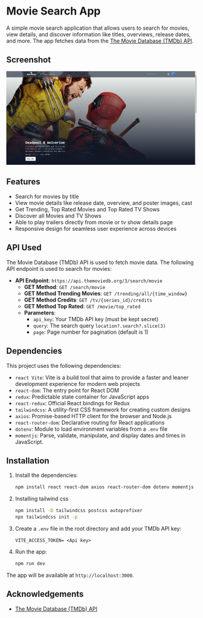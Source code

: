 # Movie Search App

A simple movie search application that allows users to search for movies, view details, and discover information like titles, overviews, release dates, and more. The app fetches data from the [The Movie Database (TMDb) API](https://www.themoviedb.org/).

## Screenshot

![Homepage](./public/Homepage.png)

## Features

- Search for movies by title
- View movie details like release date, overview, and poster images, cast
- Get Trending, Top Rated Movies and Top Rated TV Shows
- Discover all Movies and TV Shows
- Able to play trailers directly from movie or tv show details page
- Responsive design for seamless user experience across devices

## API Used

The Movie Database (TMDb) API is used to fetch movie data. The following API endpoint is used to search for movies:

- **API Endpoint**: `https://api.themoviedb.org/3/search/movie`
  - **GET Method**: `GET /search/movie`
  - **GET Method Trending Movies**: `GET /trending/all/{time_window}`
  - **GET Method Credits**: `GET /tv/{series_id}/credits`
  - **GET Method Top Rated**: `GET /movie/top_rated`
  - **Parameters**:
    - `api_key`: Your TMDb API key (must be kept secret)
    - `query`: The search query `location?.search?.slice(3)`
    - `page`: Page number for pagination (default is 1)

## Dependencies

This project uses the following dependencies:

- `react Vite`: Vite is a build tool that aims to provide a faster and leaner development experience for modern web projects
- `react-dom`: The entry point for React DOM
- `redux`: Predictable state container for JavaScript apps
- `react-redux`: Official React bindings for Redux
- `tailwindcss`: A utility-first CSS framework for creating custom designs
- `axios`: Promise-based HTTP client for the browser and Node.js
- `react-router-dom`: Declarative routing for React applications
- `dotenv`: Module to load environment variables from a `.env` file
- `momentjs`: Parse, validate, manipulate, and display dates and times in JavaScript.

## Installation

1. Install the dependencies:
   ```bash
   npm install react react-dom axios react-router-dom dotenv momentjs redux react-redux @reduxjs/toolkit
   ```
2. Installing tailwind css
   ```bash
   npm install -D tailwindcss postcss autoprefixer
   npx tailwindcss init -p
   ```
3. Create a `.env` file in the root directory and add your TMDb API key:

   ```env
   VITE_ACCESS_TOKEN= <Api key>
   ```

4. Run the app:
   ```bash
   npm run dev
   ```

The app will be available at `http://localhost:3000`.

## Acknowledgements

- [The Movie Database (TMDb) API](https://www.themoviedb.org/)
